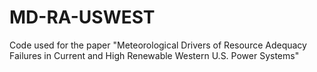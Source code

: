 # MD-RA-USWEST
Code used for the paper "Meteorological Drivers of Resource Adequacy Failures in Current and High Renewable Western U.S. Power Systems"
